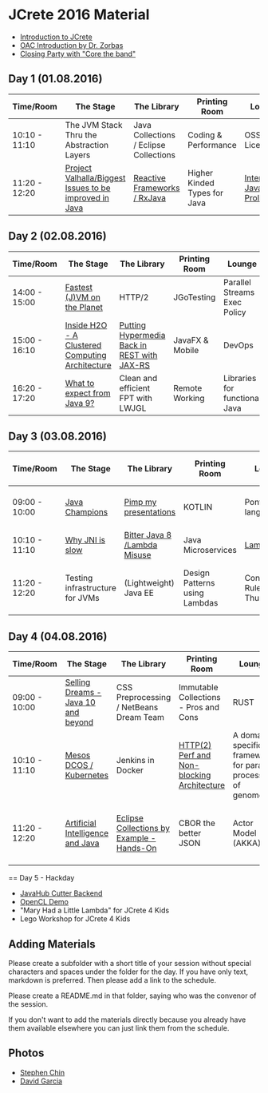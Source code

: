 # JCrete 2016 Material 

* [Introduction to JCrete](https://www.youtube.com/watch?v=9E4Dj85SkBE)
* [OAC Introduction by Dr. Zorbas](https://www.youtube.com/watch?v=rshrkmuEv4M)
* [Closing Party with "Core the band"](https://www.youtube.com/watch?v=q2_rm1bBu_Y)

## Day 1 (01.08.2016)

| Time/Room    | The Stage     | The Library     | Printing Room | Lounge    | Under The Vines|
| -------------| ------------- | -------------   | ------------- | ----------| -------------  |
| 10:10 - 11:10| The JVM Stack Thru the Abstraction Layers  | Java Collections / Eclipse Collections  | Coding & Performance | OSS Licenses  | Event Sourcing Experiences  |
| 11:20 - 12:20| [Project Valhalla/Biggest Issues to be improved in Java](https://www.youtube.com/watch?v=wnqjYla62VU)  |  [Reactive Frameworks / RxJava](https://github.com/JCrete/jcrete2016/tree/master/day1/RxJava)  | Higher Kinded Types for Java  | [Interfacing Java & Prolog](https://github.com/JCrete/jcrete2016/blob/master/day1/java-prolog%20interface%20minutes.txt)  | Being here - How do I feel?  |

## Day 2 (02.08.2016)

| Time/Room    | The Stage     | The Library     | Printing Room | Lounge    | Under The Vines|
| -------------| ------------- | -------------   | ------------- | ----------| -------------  |
| 14:00 - 15:00| [Fastest (J)VM on the Planet](https://www.youtube.com/watch?v=yaWq20AFN9U)  | HTTP/2    | JGoTesting | Parallel Streams Exec Policy       | Concurrency Tools & Techniques             |
| 15:00 - 16:10| [Inside H2O - A Clustered Computing Architecture](https://www.youtube.com/watch?v=4WMs3cQyovg) | [Putting Hypermedia Back in REST with JAX-RS](https://github.com/sdaschner/jaxrs-hypermedia) | JavaFX & Mobile            | DevOps        | [Tools Junior devs should learn?](https://github.com/JCrete/jcrete2016/tree/master/day2/Tools_For_Junior_Developers)           |
| 16:20 - 17:20| [What to expect from Java 9?](https://www.youtube.com/watch?v=oq7nTwtN3js) | Clean and efficient FPT with LWJGL               | Remote Working            | Libraries for functional Java        | Memory footprint of data structures              |

## Day 3 (03.08.2016)

| Time/Room    | The Stage     | The Library     | Printing Room | Lounge    | Under The Vines|
| -------------| ------------- | -------------   | ------------- | ----------| -------------  |
| 09:00 - 10:00| [Java Champions](https://www.youtube.com/watch?v=XeAJYe4QBog) | [Pimp my presentations](https://github.com/JCrete/jcrete2016/tree/master/day3/Pimp_My_Presentations) | KOTLIN | Pony language | Being here - how do I feel? II              |
| 10:10 - 11:10| [Why JNI is slow](https://www.youtube.com/watch?v=LoyBTqkSkZk) | [Bitter Java 8 /Lambda Misuse](https://github.com/JCrete/jcrete2016/tree/master/day3/BitterJava8) | Java Microservices             | [Lambda lab](https://github.com/stuart-marks/LambdaHOLv2)         | Burnout              |
| 11:20 - 12:20| Testing infrastructure for JVMs  | (Lightweight) Java EE  | Design Patterns using Lambdas | Concurrency Rule of Thumb         | Work/life Balance after having a kid   |

## Day 4 (04.08.2016)

| Time/Room    | The Stage     | The Library     | Printing Room | Lounge    | Under The Vines|The Beach      |Hackergarten   |
| -------------| ------------- | -------------   | ------------- | ----------| -------------  |-------------  |-------------  |
| 09:00 - 10:00| [Selling Dreams - Java 10 and beyond](https://www.youtube.com/watch?v=Pel8YZlTtc8) |CSS Preprocessing / NetBeans Dream Team  | Immutable Collections - Pros and Cons | RUST | Serverless Microservices Architecture              | - | Synch vs Async execution in Microservices |
| 10:10 - 11:10| [Mesos DCOS / Kubernetes](https://www.youtube.com/watch?v=U3vhjwHbziM) | Jenkins in Docker | [HTTP(2) Perf and Non-blocking Architecture](day4/HTTP2_Performance_and_Non-blocking_Architecture/HTTP2_Performance_and_Non-blocking_Architecture.pdf) | A domain specific framewor for parallel processing of genomes | Are you a JCP Member? | State of Java on Client | Groovy / What Java can learn from Go|
| 11:20 - 12:20| [Artificial Intelligence and Java](https://www.youtube.com/watch?v=vZfUdSA64Nk) | [Eclipse Collections by Example - Hands-On](https://github.com/eclipse/eclipse-collections-kata) | CBOR the better JSON | Actor Model (AKKA)       | Dynamic Java Code Generation, Compilation, Execution at Runtime | How did you get here? | MVP in Java |

== Day 5 - Hackday

* [JavaHub Cutter Backend](https://github.com/JCrete/jcrete2016/tree/master/day5/javahub-cutter-backend)
* [OpenCL Demo](https://github.com/JCrete/jcrete2016/tree/master/day5/OpenCL)
* "Mary Had a Little Lambda" for JCrete 4 Kids
* Lego Workshop for JCrete 4 Kids

## Adding Materials

Please create a subfolder with a short title of your session without special characters and spaces under the folder for the day. If you have only text, markdown is preferred. Then please add a link to the schedule.

Please create a README.md in that folder, saying who was the convenor of the session.

If you don't want to add the materials directly because you already have them available elsewhere you can just link them from the schedule.

## Photos

* [Stephen Chin](https://www.flickr.com/photos/steveonjava/albums/72157671155561551)
* [David Garcia](https://goo.gl/photos/k1AeQTiXVXoPyGbV6)
